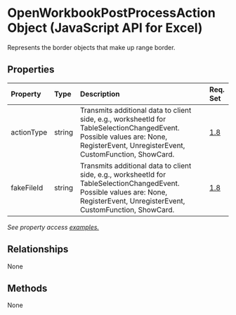 # OpenWorkbookPostProcessAction Object (JavaScript API for Excel)

Represents the border objects that make up range border.

## Properties

| Property	   | Type	|Description| Req. Set|
|:---------------|:--------|:----------|:----|
|actionType|string|Transmits additional data to client side, e.g., worksheetId for TableSelectionChangedEvent. Possible values are: None, RegisterEvent, UnregisterEvent, CustomFunction, ShowCard.|[1.8](../requirement-sets/excel-api-requirement-sets.md)|
|fakeFileId|string|Transmits additional data to client side, e.g., worksheetId for TableSelectionChangedEvent. Possible values are: None, RegisterEvent, UnregisterEvent, CustomFunction, ShowCard.|[1.8](../requirement-sets/excel-api-requirement-sets.md)|

_See property access [examples.](#property-access-examples)_

## Relationships
None


## Methods
None


